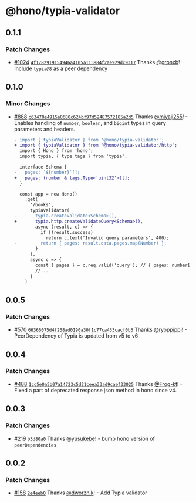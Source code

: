 # @hono/typia-validator

## 0.1.1

### Patch Changes

- [#1024](https://github.com/honojs/middleware/pull/1024) [`4f1782919154946a4105a113884f2ae929dc9317`](https://github.com/honojs/middleware/commit/4f1782919154946a4105a113884f2ae929dc9317) Thanks [@gronxb](https://github.com/gronxb)! - Include `typia@8` as a peer dependency

## 0.1.0

### Minor Changes

- [#888](https://github.com/honojs/middleware/pull/888) [`c63470e4915a0680c624bf97d52487572185a2d5`](https://github.com/honojs/middleware/commit/c63470e4915a0680c624bf97d52487572185a2d5) Thanks [@miyaji255](https://github.com/miyaji255)! - Enables handling of `number`, `boolean`, and `bigint` types in query parameters and headers.

  ```diff
  - import { typiaValidator } from '@hono/typia-validator';
  + import { typiaValidator } from '@hono/typia-validator/http';
    import { Hono } from 'hono';
    import typia, { type tags } from 'typia';

    interface Schema {
  -   pages: `${number}`[];
  +   pages: (number & tags.Type<'uint32'>)[];
    }

    const app = new Hono()
      .get(
        '/books',
        typiaValidator(
  -       typia.createValidate<Schema>(),
  +       typia.http.createValidateQuery<Schema>(),
          async (result, c) => {
            if (!result.success)
              return c.text('Invalid query parameters', 400);
  -         return { pages: result.data.pages.map(Number) };
          }
        ),
        async c => {
          const { pages } = c.req.valid('query'); // { pages: number[] }
          //...
        }
      )
  ```

## 0.0.5

### Patch Changes

- [#570](https://github.com/honojs/middleware/pull/570) [`66366075d4f268ad0190a30f1c77ca433cacf0b3`](https://github.com/honojs/middleware/commit/66366075d4f268ad0190a30f1c77ca433cacf0b3) Thanks [@ryoppippi](https://github.com/ryoppippi)! - PeerDependency of Typia is updated from v5 to v6

## 0.0.4

### Patch Changes

- [#488](https://github.com/honojs/middleware/pull/488) [`1cc5e0a5b07a14723c5d21ceea33ad9caef33025`](https://github.com/honojs/middleware/commit/1cc5e0a5b07a14723c5d21ceea33ad9caef33025) Thanks [@Frog-kt](https://github.com/Frog-kt)! - Fixed a part of deprecated response json method in hono since v4.

## 0.0.3

### Patch Changes

- [#219](https://github.com/honojs/middleware/pull/219) [`b3d80a0`](https://github.com/honojs/middleware/commit/b3d80a0cca92db6b243d3a6e9761c20d931136a2) Thanks [@yusukebe](https://github.com/yusukebe)! - bump hono version of `peerDependencies`

## 0.0.2

### Patch Changes

- [#158](https://github.com/honojs/middleware/pull/158) [`2e4eeb0`](https://github.com/honojs/middleware/commit/2e4eeb0b70ab8055739642e50b86351c80d48341) Thanks [@dworznik](https://github.com/dworznik)! - Add Typia validator
